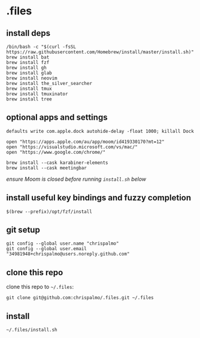 # .files

## install deps

```
/bin/bash -c "$(curl -fsSL https://raw.githubusercontent.com/Homebrew/install/master/install.sh)"
brew install bat
brew install fzf
brew install gh
brew install glab
brew install neovim
brew install the_silver_searcher
brew install tmux
brew install tmuxinator
brew install tree
```

## optional apps and settings

```
defaults write com.apple.dock autohide-delay -float 1000; killall Dock

open "https://apps.apple.com/au/app/moom/id419330170?mt=12"
open "https://visualstudio.microsoft.com/vs/mac/"
open "https://www.google.com/chrome/"

brew install --cask karabiner-elements
brew install --cask meetingbar
```

*ensure Moom is closed before running `install.sh` below*


## install useful key bindings and fuzzy completion

```
$(brew --prefix)/opt/fzf/install
```

## git setup

```
git config --global user.name "chrispalmo"
git config --global user.email "34981948+chrispalmo@users.noreply.github.com"
```

## clone this repo

clone this repo to `~/.files`:

```
git clone git@github.com:chrispalmo/.files.git ~/.files
```

## install

```
~/.files/install.sh
```
